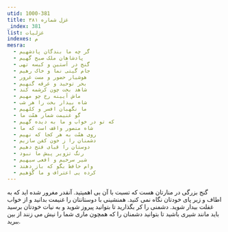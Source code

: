 ```yaml
---
utid: 1000-381
title: غزل شماره ۳۸۱
_index: 381
list: غزلیات
indexes: م
mesra:
  - گر چه ما بندگان پادشهیم
  - پادشاهان ملک صبح گهیم
  - گنج در آستین و کیسه تهی
  - جام گیتی نما و خاک رهیم
  - هوشیار حضور و مست غرور
  - بحر توحید و غرقه گنهیم
  - شاهد بخت چون کرشمه کند
  - ماش آیینه رخ چو مهیم
  - شاه بیدار بخت را هر شب
  - ما نگهبان افسر و کلهیم
  - گو غنیمت شمار همّت ما
  - که تو در خواب و ما به دیده گهیم
  - شاه منصور واقف است که ما
  - روی همّت به هر کجا که نهیم
  - دشمنان را ز خون کفن سازیم
  - دوستان را قبای فتح دهیم
  - رنگ تزویر پیش ما نبود
  - شیر سرخیم و افعی سیهیم
  - وام حافظ بگو که باز دهند
  - کرده یی اعتراف و ما گُوَهیم
---
```

گنج بزرگی در منارتان هست که تسبت با آن بی اهمیتید. آنقدر مغرور شده اید که به اطاف و زیر پای خودتان نگاه نمی کنید. همنشینی با دوستانتان را غنیمت بدانید و از خواب غفلت بیدار شوید. دشمنی را کر بگذارید تا بتوانید پیروز شوید و به نیات خودتان برسید باید مانند شیری باشید تا بتوانید دشمنان را که همچون ماری شما را نیش می زنند از بین ببرید.
